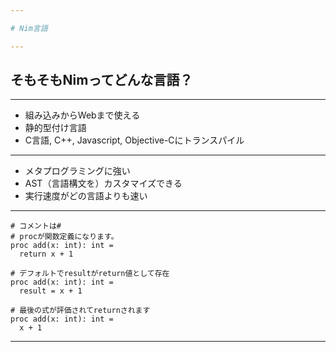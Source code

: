 ```yaml
---

# Nim言語

---
```


## そもそもNimってどんな言語？

---

- 組み込みからWebまで使える
- 静的型付け言語
- C言語, C++, Javascript, Objective-Cにトランスパイル

---

- メタプログラミングに強い
- AST（言語構文を）カスタマイズできる
- 実行速度がどの言語よりも速い

---

```
# コメントは#
# procが関数定義になります。
proc add(x: int): int =
  return x + 1

# デフォルトでresultがreturn値として存在
proc add(x: int): int =
  result = x + 1

# 最後の式が評価されてreturnされます
proc add(x: int): int =
  x + 1
```

---
